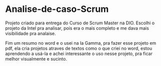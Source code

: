 # Analise-de-caso-Scrum
Projeto criado para entrega do Curso de Scrum Master na DIO. 
Escolhi o projeto da Intel pra analisar, pois era o mais completo e me dava mais visibilidade pra analaise. 

Fim um resumo no word e o usei na Ia Gamma, pra fazer esse projeto em pdf, ela cria projetos atraves de textos como o que criei no word, estou aprendendo a usá-la e achei interessante o uso nesse projeto, pra ficar melhor visualmente e sucinto.

